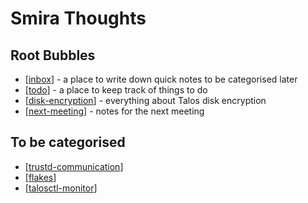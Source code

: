 # Smira Thoughts


## Root Bubbles

- [[inbox]] - a place to write down quick notes to be categorised later
- [[todo]] - a place to keep track of things to do
- [[disk-encryption]] - everything about Talos disk encryption
- [[next-meeting]] - notes for the next meeting

## To be categorised

- [[trustd-communication]]
- [[flakes]]
- [[talosctl-monitor]]

[//begin]: # "Autogenerated link references for markdown compatibility"
[inbox]: inbox "Inbox"
[foam-tips]: foam-tips "Foam tips"
[todo]: todo "Todo"
[disk-encryption]: disk-encryption "Disk Encryption"
[next-meeting]: next-meeting "Next Meeting Notes"
[trustd-communication]: trustd-communication "Trustd Communication"
[flakes]: flakes "Flakes"
[talosctl-monitor]: talosctl-monitor "Talosctl monitor"
[//end]: # "Autogenerated link references"
